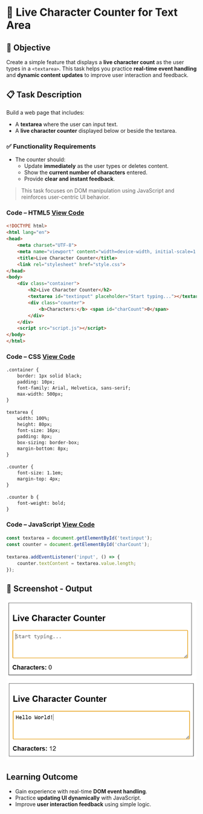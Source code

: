 # 📝 Live Character Counter for Text Area

## 🎯 Objective

Create a simple feature that displays a **live character count** as the user types in a `<textarea>`. This task helps you practice **real-time event handling** and **dynamic content updates** to improve user interaction and feedback.


## 📋 Task Description

Build a web page that includes:

- A **textarea** where the user can input text.
- A **live character counter** displayed below or beside the textarea.

### ✅ Functionality Requirements

- The counter should:
  - Update **immediately** as the user types or deletes content.
  - Show the **current number of characters** entered.
  - Provide **clear and instant feedback**.

> This task focuses on DOM manipulation using JavaScript and reinforces user-centric UI behavior.

### Code – HTML5 [View Code](main.html)
```html
<!DOCTYPE html>
<html lang="en">
<head>
    <meta charset="UTF-8">
    <meta name="viewport" content="width=device-width, initial-scale=1.0">
    <title>Live Character Counter</title>
    <link rel="stylesheet" href="style.css">
</head>
<body>
    <div class="container">
        <h2>Live Character Counter</h2>
        <textarea id="textinput" placeholder="Start typing..."></textarea>
        <div class="counter">
            <b>Characters:</b> <span id="charCount">0</span>
        </div>
    </div>
    <script src="script.js"></script>
</body>
</html>
```
### Code – CSS [View Code](style.css)
```
.container {
    border: 1px solid black;
    padding: 10px;
    font-family: Arial, Helvetica, sans-serif;
    max-width: 500px;
}

textarea {
    width: 100%;
    height: 80px;
    font-size: 16px;
    padding: 8px;
    box-sizing: border-box;
    margin-bottom: 8px;
}

.counter {
    font-size: 1.1em;
    margin-top: 4px;
}

.counter b {
    font-weight: bold;
}
```

### Code – JavaScript [View Code](script.js)
```javascript
const textarea = document.getElementById('textinput');
const counter = document.getElementById('charCount');

textarea.addEventListener('input', () => {
    counter.textContent = textarea.value.length;
});
```
## 📸 Screenshot - Output
![Alt Text](result1.png)
![Alt Text](result2.png)

## Learning Outcome
- Gain experience with real-time **DOM event handling**.
- Practice **updating UI dynamically** with JavaScript.
- Improve **user interaction feedback** using simple logic.
